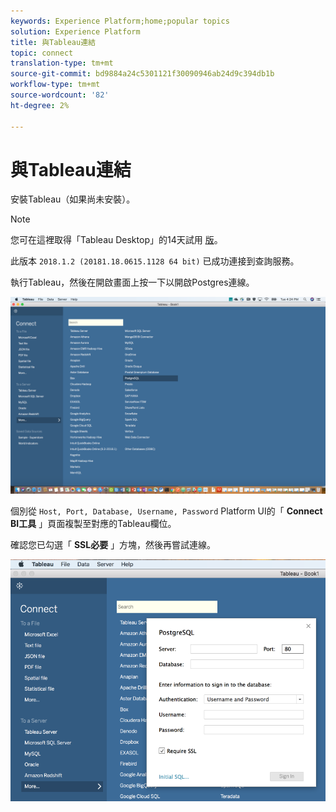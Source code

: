 ```yaml
---
keywords: Experience Platform;home;popular topics
solution: Experience Platform
title: 與Tableau連結
topic: connect
translation-type: tm+mt
source-git-commit: bd9884a24c5301121f30090946ab24d9c394db1b
workflow-type: tm+mt
source-wordcount: '82'
ht-degree: 2%

---
```



# 與Tableau連結

安裝Tableau（如果尚未安裝）。

>[!NOTE]
>
>您可在這裡取得「Tableau Desktop」的14天試用 [版](https://www.tableau.com/products/desktop/download)。
>    
> 此版本 `2018.1.2 (20181.18.0615.1128 64 bit)` 已成功連接到查詢服務。

執行Tableau，然後在開啟畫面上按一下以開啟Postgres連線。

![影像](../images/clients/tableau/open-connection.png)

個別從 `Host, Port, Database, Username, Password` Platform UI的「 **Connect BI工具** 」頁面複製至對應的Tableau欄位。

確認您已勾選「 **SSL必要** 」方塊，然後再嘗試連線。

![影像](../images/clients/tableau/ssl-required.png)